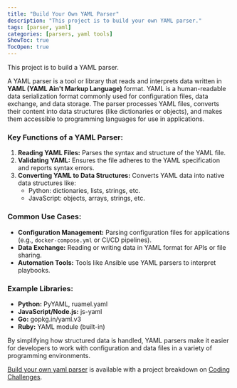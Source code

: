 ```yaml
---
title: "Build Your Own YAML Parser"
description: "This project is to build your own YAML parser."
tags: [parser, yaml]
categories: [parsers, yaml tools]
ShowToc: true
TocOpen: true
---
```


This project is to build a YAML parser.

A YAML parser is a tool or library that reads and interprets data written in **YAML (YAML Ain't Markup Language)** format. YAML is a human-readable data serialization format commonly used for configuration files, data exchange, and data storage. The parser processes YAML files, converts their content into data structures (like dictionaries or objects), and makes them accessible to programming languages for use in applications.

<!--more-->

### Key Functions of a YAML Parser:
1. **Reading YAML Files:** Parses the syntax and structure of the YAML file.
2. **Validating YAML:** Ensures the file adheres to the YAML specification and reports syntax errors.
3. **Converting YAML to Data Structures:** Converts YAML data into native data structures like:
   - Python: dictionaries, lists, strings, etc.
   - JavaScript: objects, arrays, strings, etc.

### Common Use Cases:
- **Configuration Management:** Parsing configuration files for applications (e.g., `docker-compose.yml` or CI/CD pipelines).
- **Data Exchange:** Reading or writing data in YAML format for APIs or file sharing.
- **Automation Tools:** Tools like Ansible use YAML parsers to interpret playbooks.

### Example Libraries:
- **Python:** PyYAML, ruamel.yaml
- **JavaScript/Node.js:** js-yaml
- **Go:** gopkg.in/yaml.v3
- **Ruby:** YAML module (built-in)

By simplifying how structured data is handled, YAML parsers make it easier for developers to work with configuration and data files in a variety of programming environments.

[Build your own yaml parser](https://codingchallenges.fyi/challenges/challenge-yaml) is available with a project breakdown on [Coding Challenges](https://codingchallenges.fyi/).